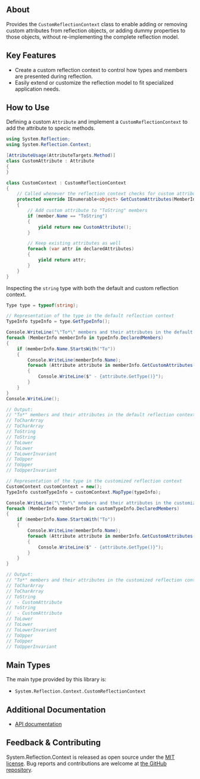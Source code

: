 ## About

Provides the `CustomReflectionContext` class to enable adding or removing custom attributes from reflection objects, or adding dummy properties to those objects, without re-implementing the complete reflection model.

## Key Features

<!-- The key features of this package -->

* Create a custom reflection context to control how types and members are presented during reflection.
* Easily extend or customize the reflection model to fit specialized application needs.

## How to Use

<!-- A compelling example on how to use this package with code, as well as any specific guidelines for when to use the package -->

Defining a custom `Attribute` and implement a `CustomReflectionContext` to add the attribute to specic methods.

```csharp
using System.Reflection;
using System.Reflection.Context;

[AttributeUsage(AttributeTargets.Method)]
class CustomAttribute : Attribute
{
}

class CustomContext : CustomReflectionContext
{
    // Called whenever the reflection context checks for custom attributes.
    protected override IEnumerable<object> GetCustomAttributes(MemberInfo member, IEnumerable<object> declaredAttributes)
    {
        // Add custom attribute to "ToString" members
        if (member.Name == "ToString")
        {
            yield return new CustomAttribute();
        }

        // Keep existing attributes as well
        foreach (var attr in declaredAttributes)
        {
            yield return attr;
        }
    }
}
```

Inspecting the `string` type with both the default and custom reflection context.

```csharp
Type type = typeof(string);

// Representation of the type in the default reflection context
TypeInfo typeInfo = type.GetTypeInfo();

Console.WriteLine("\"To*\" members and their attributes in the default reflection context");
foreach (MemberInfo memberInfo in typeInfo.DeclaredMembers)
{
    if (memberInfo.Name.StartsWith("To"))
    {
        Console.WriteLine(memberInfo.Name);
        foreach (Attribute attribute in memberInfo.GetCustomAttributes())
        {
            Console.WriteLine($" - {attribute.GetType()}");
        }
    }
}
Console.WriteLine();

// Output:
// "To*" members and their attributes in the default reflection context
// ToCharArray
// ToCharArray
// ToString
// ToString
// ToLower
// ToLower
// ToLowerInvariant
// ToUpper
// ToUpper
// ToUpperInvariant

// Representation of the type in the customized reflection context
CustomContext customContext = new();
TypeInfo customTypeInfo = customContext.MapType(typeInfo);

Console.WriteLine("\"To*\" members and their attributes in the customized reflection context");
foreach (MemberInfo memberInfo in customTypeInfo.DeclaredMembers)
{
    if (memberInfo.Name.StartsWith("To"))
    {
        Console.WriteLine(memberInfo.Name);
        foreach (Attribute attribute in memberInfo.GetCustomAttributes())
        {
            Console.WriteLine($" - {attribute.GetType()}");
        }
    }
}

// Output:
// "To*" members and their attributes in the customized reflection context
// ToCharArray
// ToCharArray
// ToString
//  - CustomAttribute
// ToString
//  - CustomAttribute
// ToLower
// ToLower
// ToLowerInvariant
// ToUpper
// ToUpper
// ToUpperInvariant
```
## Main Types

<!-- The main types provided in this library -->

The main type provided by this library is:

* `System.Reflection.Context.CustomReflectionContext`

## Additional Documentation

<!-- Links to further documentation. Remove conceptual documentation if not available for the library. -->

* [API documentation](https://learn.microsoft.com/dotnet/api/system.reflection.context)

## Feedback & Contributing

<!-- How to provide feedback on this package and contribute to it -->

System.Reflection.Context is released as open source under the [MIT license](https://licenses.nuget.org/MIT).
Bug reports and contributions are welcome at [the GitHub repository](https://github.com/dotnet/runtime).
